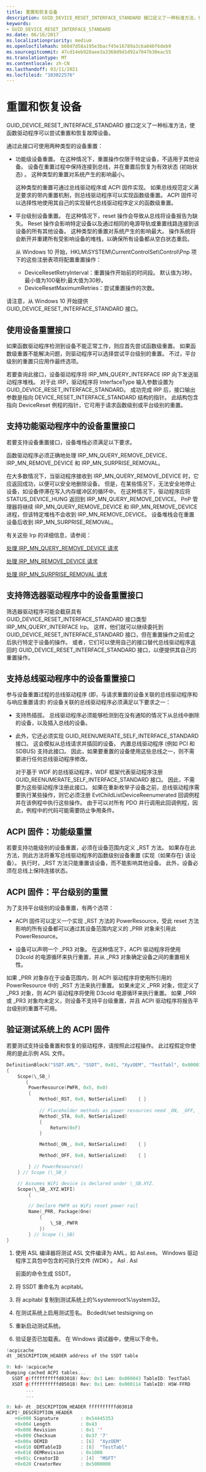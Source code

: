 ```yaml
---
title: 重置和恢复设备
description: GUID_DEVICE_RESET_INTERFACE_STANDARD 接口定义了一种标准方法，使函数驱动程序可以尝试重置和恢复故障设备。
keywords:
- GUID_DEVICE_RESET_INTERFACE_STANDARD
ms.date: 06/16/2017
ms.localizationpriority: medium
ms.openlocfilehash: b60d7d58a195e3bacf45e16789a3c6a846f6deb9
ms.sourcegitcommit: 47cd14eb928aee3a3368d9d1d92a7047b30eac55
ms.translationtype: MT
ms.contentlocale: zh-CN
ms.lasthandoff: 03/11/2021
ms.locfileid: "103022576"
---
```

# <a name="resetting-and-recovering-a-device"></a>重置和恢复设备

GUID_DEVICE_RESET_INTERFACE_STANDARD 接口定义了一种标准方法，使函数驱动程序可以尝试重置和恢复故障设备。

通过此接口可使用两种类型的设备重置：

-    功能级设备重置。 在这种情况下，重置操作仅限于特定设备，不适用于其他设备。 设备在重置过程中保持连接到总线，并在重置后恢复为有效状态 (初始状态) 。 这种类型的重置对系统产生的影响最小。 

        这种类型的重置可通过总线驱动程序或 ACPI 固件实现。 如果总线规范定义满足要求的带内重置机制，则总线驱动程序可以实现函数级重置。 ACPI 固件可以选择性地使用其自己的实现替代总线驱动程序定义的函数级重置。

-    平台级别设备重置。 在这种情况下，reset 操作会导致从总线将设备报告为缺失。 Reset 操作会影响特定设备以及通过相同的电源导轨或重置线路连接到该设备的所有其他设备。 这种类型的重置对系统产生的影响最大。 操作系统将会断开并重建所有受影响设备的堆栈，以确保所有设备都从空白状态重启。

        从 Windows 10 开始，HKLM\SYSTEM\CurrentControlSet\Control\Pnp 项下的这些注册表项将配置重置操作： 

        -    DeviceResetRetryInterval：重置操作开始前的时间段。 默认值为3秒。 最小值为100毫秒;最大值为30秒。 
        -    DeviceResetMaximumRetries：尝试重置操作的次数。 

请注意，从 Windows 10 开始提供 GUID_DEVICE_RESET_INTERFACE_STANDARD 接口。
 

## <a name="using-the-device-reset-interface"></a>使用设备重置接口

如果函数驱动程序检测到设备不能正常工作，则应首先尝试函数级重置。 如果函数级重置不能解决问题，则驱动程序可以选择尝试平台级别的重置。 不过，平台级别的重置只应用作最终选项。

若要查询此接口，设备驱动程序将 IRP_MN_QUERY_INTERFACE IRP 向下发送驱动程序堆栈。 对于此 IRP，驱动程序将 InterfaceType 输入参数设置为 GUID_DEVICE_RESET_INTERFACE_STANDARD。 成功完成 IRP 后，接口输出参数是指向 DEVICE_RESET_INTERFACE_STANDARD 结构的指针。 此结构包含指向 DeviceReset 例程的指针，它可用于请求函数级别或平台级别的重置。


## <a name="supporting-the-device-reset-interface-in-function-drivers"></a>支持功能驱动程序中的设备重置接口

若要支持设备重置接口，设备堆栈必须满足以下要求。

函数驱动程序必须正确地处理 IRP_MN_QUERY_REMOVE_DEVICE、IRP_MN_REMOVE_DEVICE 和 IRP_MN_SURPRISE_REMOVAL。 

在大多数情况下，当驱动程序接收到 IRP_MN_QUERY_REMOVE_DEVICE 时，它应返回成功，以便可以安全地删除设备。 但是，在某些情况下，无法安全地停止设备，如设备停滞在写入内存缓冲区的循环中。 在这种情况下，驱动程序应将 STATUS_DEVICE_HUNG 返回到 IRP_MN_QUERY_REMOVE_DEVICE。 PnP 管理器将继续 IRP_MN_QUERY_REMOVE_DEVICE 和 IRP_MN_REMOVE_DEVICE 进程，但该特定堆栈不会收到 IRP_MN_REMOVE_DEVICE。 设备堆栈会在重置设备后收到 IRP_MN_SURPRISE_REMOVAL。

有关这些 Irp 的详细信息，请参阅： 

[处理 IRP_MN_QUERY_REMOVE_DEVICE 请求](handling-an-irp-mn-query-remove-device-request.md)

[处理 IRP_MN_REMOVE_DEVICE 请求](handling-an-irp-mn-remove-device-request.md)

[处理 IRP_MN_SURPRISE_REMOVAL 请求](handling-an-irp-mn-surprise-removal-request.md)

## <a name="supporting-the-device-reset-interface-in-filter-drivers"></a>支持筛选器驱动程序中的设备重置接口

筛选器驱动程序可能会截获具有 GUID_DEVICE_RESET_INTERFACE_STANDARD 接口类型 IRP_MN_QUERY_INTERFACE Irp。 这样，他们就可以继续委托到 GUID_DEVICE_RESET_INTERFACE_STANDARD 接口，但在重置操作之前或之后执行特定于设备的操作。 或者，它们可以使用自己的接口替代总线驱动程序返回的 GUID_DEVICE_RESET_INTERFACE_STANDARD 接口，以便提供其自己的重置操作。

## <a name="supporting-the-device-reset-interface-in-bus-drivers"></a>支持总线驱动程序中的设备重置接口

参与设备重置过程的总线驱动程序 (即，与请求重置的设备关联的总线驱动程序和与响应重置请求) 的设备关联的总线驱动程序必须满足以下要求之一：

-    支持热插拔。 总线驱动程序必须能够检测到在没有通知的情况下从总线中删除的设备，以及插入总线的设备。

-    此外，它还必须实现 GUID_REENUMERATE_SELF_INTERFACE_STANDARD 接口。 这会模拟从总线请求并插回的设备。 内置总线驱动程序 (例如 PCI 和 SDBUS) 支持此接口。 因此，如果要重置的设备使用这些总线之一，则不需要进行任何总线驱动程序修改。

        对于基于 WDF 的总线驱动程序，WDF 框架代表驱动程序注册 GUID_REENUMERATE_SELF_INTERFACE_STANDARD 接口。 因此，不需要为这些驱动程序注册此接口。 如果在重新枚举子设备之前，总线驱动程序需要执行某些操作，则它必须注册 EvtChildListDeviceReenumerated 回调例程并在该例程中执行这些操作。 由于可以对所有 PDO 并行调用此回调例程，因此，例程中的代码可能需要防止争用条件。

## <a name="acpi-firmware-function-level-reset"></a>ACPI 固件：功能级重置

若要支持功能级别的设备重置，必须在设备范围内定义 _RST 方法。 如果存在此方法，则此方法将重写总线驱动程序的函数级别设备重置 (实现（如果存在) 该设备）。 执行时，_RST 方法只能重置该设备，而不能影响其他设备。 此外，设备必须在总线上保持连接状态。

## <a name="acpi-firmware-platform-level-reset"></a>ACPI 固件：平台级别的重置
为了支持平台级别的设备重置，有两个选项：

-    ACPI 固件可以定义一个实现 _RST 方法的 PowerResource，受此 reset 方法影响的所有设备都可以通过其设备范围内定义的 _PRR 对象来引用此 PowerResource。

-    设备可以声明一个 _PR3 对象。 在这种情况下，ACPI 驱动程序将使用 D3cold 的电源循环来执行重置，并从 _PR3 对象确定设备之间的重置相关性。

如果 _PRR 对象存在于设备范围内，则 ACPI 驱动程序将使用所引用的 PowerResource 中的 _RST 方法来执行重置。 如果未定义 _PRR 对象，但定义了 _PR3 对象，则 ACPI 驱动程序将使用 D3cold 电源循环来执行重置。 如果 _PRR 或 _PR3 对象均未定义，则设备不支持平台级重置，并且 ACPI 驱动程序将报告平台级别的重置不可用。

## <a name="verifying-acpi-firmware-on-the-test-system"></a>验证测试系统上的 ACPI 固件
若要测试支持设备重置和恢复的驱动程序，请按照此过程操作。 此过程假定你使用的是此示例 ASL 文件。 

```cpp
DefinitionBlock("SSDT.AML", "SSDT", 0x01, "XyzOEM", "TestTabl", 0x00001000)
{
    Scope(\_SB_)
       {
        PowerResource(PWFR, 0x5, 0x0)
        {
            Method(_RST, 0x0, NotSerialized)    { }
            
            // Placeholder methods as power resources need _ON, _OFF, _STA.
            Method(_STA, 0x0, NotSerialized)
            {
                Return(0xF)
            }

            Method(_ON_, 0x0, NotSerialized)    { }

            Method(_OFF, 0x0, NotSerialized)    { }

        } // PowerResource()
    } // Scope (\_SB_)

    // Assumes WiFi device is declared under \_SB.XYZ.
    Scope(\_SB_.XYZ.WIFI)
        {

        // Declare PWFR as WiFi reset power rail
        Name(_PRR, Package(One)
            {
                \_SB_.PWFR
            })
        } // Scope (\_SB)
}
```
 


1. 使用 ASL 编译器将测试 ASL 文件编译为 AML，如 Asl.exe。 Windows 驱动程序工具包中包含的可执行文件 (WDK) 。 Asl <test> . Asl

    前面的命令生成 SSDT。

2. 将 SSDT 重命名为 acpitabl。 
3. 将 acpitabl 复制到测试系统上的%systemroot%\system32。 
4. 在测试系统上启用测试签名。 
      Bcdedit/set testsigning on

5. 重新启动测试系统。 
6. 验证是否已加载表。 在 Windows 调试器中，使用以下命令。 

```cpp
!acpicache 
dt _DESCRIPTION_HEADER address of the SSDT table 

0: kd> !acpicache
Dumping cached ACPI tables...
  SSDT @(ffffffffffd03018) Rev: 0x1 Len: 0x000043 TableID: TestTabl
  XSDT @(ffffffffffd05018) Rev: 0x1 Len: 0x000114 TableID: HSW-FFRD
       ...
       ...
 
0: kd> dt _DESCRIPTION_HEADER ffffffffffd03018
ACPI!_DESCRIPTION_HEADER
   +0x000 Signature        : 0x54445353
   +0x004 Length           : 0x43
   +0x008 Revision         : 0x1 ''
   +0x009 Checksum         : 0x37 '7'
   +0x00a OEMID            : [6]  "XyzOEM"
   +0x010 OEMTableID       : [8]  "TestTabl"
   +0x018 OEMRevision      : 0x1000
   +0x01c CreatorID        : [4]  "MSFT"
   +0x020 CreatorRev       : 0x5000000
```
